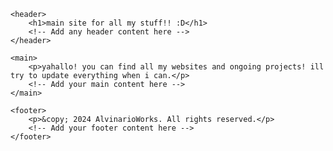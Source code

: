 <!DOCTYPE html>
<html lang="en">
<head>
    <meta charset="UTF-8">
    <meta name="viewport" content="width=device-width, initial-scale=1.0">
    <title>main site for all my stuff!! :D</title>
    <!-- You can add additional meta tags, stylesheets, or scripts in the head section -->
</head>
<body>

    <header>
        <h1>main site for all my stuff!! :D</h1>
        <!-- Add any header content here -->
    </header>

    <main>
        <p>yahallo! you can find all my websites and ongoing projects! ill try to update everything when i can.</p>
        <!-- Add your main content here -->
    </main>

    <footer>
        <p>&copy; 2024 AlvinarioWorks. All rights reserved.</p>
        <!-- Add your footer content here -->
    </footer>

</body>
</html>
